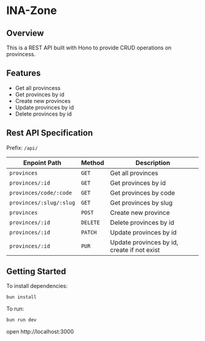 # INA-Zone

## Overview

This is a REST API built with Hono to provide CRUD operations on provincess.

## Features

- Get all provincess
- Get provinces by id
- Create new provinces
- Update provinces by id
- Delete provinces by id

## Rest API Specification

Prefix: `/api/`

| Enpoint Path            | Method   | Description                                 |
| ----------------------- | -------- | ------------------------------------------- |
| `provinces`             | `GET`    | Get all provinces                           |
| `provinces/:id`         | `GET`    | Get provinces by id                         |
| `provinces/code/:code`  | `GET`    | Get provinces by code                       |
| `provinces/:slug/:slug` | `GET`    | Get provinces by slug                       |
| `provinces`             | `POST`   | Create new province                         |
| `provinces/:id`         | `DELETE` | Delete provinces by id                      |
| `provinces/:id`         | `PATCH`  | Update provinces by id                      |
| `provinces/:id`         | `PUR`    | Update provinces by id, create if not exist |

## Getting Started

To install dependencies:

```sh
bun install
```

To run:

```sh
bun run dev
```

open http://localhost:3000
